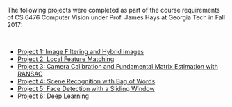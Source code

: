 <html lang="en">
<head>
  <meta charset="utf-8">
  <title>CV Projects</title>
</head>
<body>
  <p>The following projects were completed as part of the course requirements of CS 6476 Computer Vision under Prof. James Hays at Georgia Tech in Fall 2017:</p>
  <br>
  <ul style="list-style-type:disc">
    <li><a href="https://www.cc.gatech.edu/~hays/compvision2017/proj1">Project 1: Image Filtering and Hybrid images</a></li>
    <li><a href="https://www.cc.gatech.edu/~hays/compvision2017/proj2">Project 2: Local Feature Matching</a></li>
    <li><a href="https://www.cc.gatech.edu/~hays/compvision2017/proj3">Project 3: Camera Calibration and Fundamental Matrix Estimation with RANSAC</a></li>
    <li><a href="https://www.cc.gatech.edu/~hays/compvision2017/proj4">Project 4: Scene Recognition with Bag of Words</a></li>
    <li><a href="https://www.cc.gatech.edu/~hays/compvision2017/proj5">Project 5: Face Detection with a Sliding Window</a></li>
    <li><a href="https://www.cc.gatech.edu/~hays/compvision2017/proj6">Project 6: Deep Learning</a></li>
  </ul>
</body>
</html>
